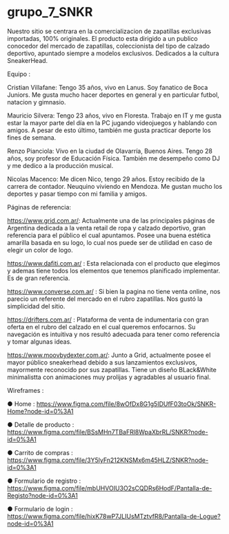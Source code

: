 # grupo_7_SNKR

Nuestro sitio se centrara en la comercializacion de zapatillas exclusivas importadas, 100% originales.
El producto esta dirigido a un publico conocedor del mercado de zapatillas, coleccionista del tipo de calzado deportivo, apuntado siempre a modelos exclusivos. Dedicados a la cultura SneakerHead. 

Equipo :

Cristian Villafane: Tengo 35 años, vivo en Lanus. Soy fanatico de Boca Juniors. Me gusta mucho hacer deportes en general y en particular futbol, natacion y gimnasio. 

Mauricio Silvera: Tengo 23 años, vivo en Floresta. Trabajo en IT y me gusta estar la mayor parte del día en la PC jugando videojuegos y hablando con amigos. A pesar de esto último, también me gusta practicar deporte los fines de semana.

Renzo Pianciola: Vivo en la ciudad de Olavarría, Buenos Aires. Tengo 28 años, soy profesor de Educación Física. También me desempeño como DJ y me dedico a la producción musical.

Nicolas Macenco: Me dicen Nico, tengo 29 años. Estoy recibido de la carrera de contador. Neuquino viviendo en Mendoza. Me gustan mucho los deportes y pasar tiempo con mi familia y amigos. 


Páginas de referencia:

https://www.grid.com.ar/: Actualmente una de las principales páginas de Argentina dedicada a la venta retail de ropa y calzado deportivo, gran referencia para el público el cual apuntamos. Posee una buena estética amarilla basada en su logo, lo cual nos puede ser de utilidad en caso de elegir un color de logo.

https://www.dafiti.com.ar/ : Esta relacionada con el producto que elegimos y ademas tiene todos los elementos que tenemos planificado implementar. Es de gran referencia.  

https://www.converse.com.ar/ : Si bien la pagina no tiene venta online, nos parecio un referente del mercado en el rubro zapatillas. Nos gustó la simplicidad del sitio. 

https://drifters.com.ar/ : Plataforma de venta de indumentaria con gran oferta en el rubro del calzado en el cual queremos enfocarnos. Su navegación es intuitiva y nos resultó adecuada para tener como referencia y tomar algunas ideas.

https://www.moovbydexter.com.ar/: Junto a Grid, actualmente posee el mayor público sneakerhead debido a sus lanzamientos exclusivos, mayormente reconocido por sus zapatillas. Tiene un diseño BLack&White minimalistta con animaciones muy prolijas y agradables al usuario final.


Wireframes : 

● Home : https://www.figma.com/file/8wOfDx8G1g5IDUfF03toOk/SNKR-Home?node-id=0%3A1 

● Detalle de producto : https://www.figma.com/file/BSsMHn7TBaFRl8WpaXbrRL/SNKR?node-id=0%3A1

● Carrito de compras : https://www.figma.com/file/3Y5lyFn212KNSMx6m45HLZ/SNKR?node-id=0%3A1

● Formulario de registro : https://www.figma.com/file/mbUHVOIU3O2sCQDRs6HodF/Pantalla-de-Registo?node-id=0%3A1

● Formulario de login : https://www.figma.com/file/hixK78wP7JLIUsMTztvfR8/Pantalla-de-Logue?node-id=0%3A1






